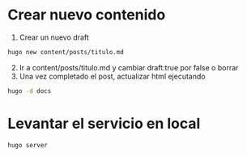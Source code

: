 # Crear nuevo contenido
1. Crear un nuevo draft
```bash
hugo new content/posts/titulo.md
```
2. Ir a content/posts/titulo.md y cambiar draft:true por false o borrar
3. Una vez completado el post, actualizar html ejecutando
```bash
hugo -d docs
```

# Levantar el servicio en local
```bash
hugo server
```
